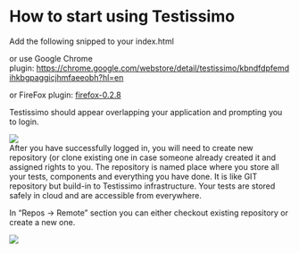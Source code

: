 # How to start using Testissimo

Add the following snipped to your index.html

<script id="testissimo" src="https://app.testissimo.io/testissimo.min.js"></script>

or use Google Chrome plugin: https://chrome.google.com/webstore/detail/testissimo/kbndfdpfemdihkbgpaggicjhmfaeeobh?hl=en

or FireFox plugin: [firefox-0.2.8](https://www.dropbox.com/s/x80m0fzcprgplau/testissimo-0.2.8-an%2Bfx.xpi?dl=1)

Testissimo should appear overlapping your application and prompting you to login. 

![](/cmsimages/rkh4mL5zQ.png)  
After you have successfully logged in, you will need to create new repository (or clone existing one in case someone already created it and assigned rights to you. The repository is named place where you store all your tests, components and everything you have done. It is like GIT repository but build-in to Testissimo infrastructure. Your tests are stored safely in cloud and are accessible from everywhere.

In “Repos -> Remote” section you can either checkout existing repository or create a new one.
 




![](/cmsimages/SkYk_85G7/468x154.png)  
